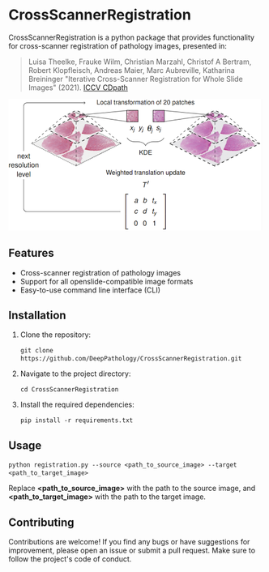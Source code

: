 # CrossScannerRegistration

CrossScannerRegistration is a python package that provides functionality for cross-scanner registration of pathology 
images, presented in: 

> Luisa Theelke, Frauke Wilm, Christian Marzahl, Christof A Bertram, Robert Klopfleisch, Andreas Maier, Marc Aubreville,
 Katharina Breininger "Iterative Cross-Scanner Registration for Whole Slide Images" (2021).
[ICCV CDpath](https://https://openaccess.thecvf.com/content/ICCV2021W/CDPath/papers/Theelke_Iterative_Cross-Scanner_Registration_for_Whole_Slide_Images_ICCVW_2021_paper.pdf) 

     
<p float="left">
  <img src="registration.png" width="500" alt="Registration"/>
</p>
     
## Features

- Cross-scanner registration of pathology images
- Support for all openslide-compatible image formats
- Easy-to-use command line interface (CLI)

## Installation

1. Clone the repository:

   ```console
   git clone https://github.com/DeepPathology/CrossScannerRegistration.git
   ```

2. Navigate to the project directory:

   ```console
   cd CrossScannerRegistration
   ```
   
3. Install the required dependencies:

   ```console
   pip install -r requirements.txt
   ```
   
## Usage
   ```console
   python registration.py --source <path_to_source_image> --target <path_to_target_image>
   ```
   
Replace **<path_to_source_image>** with the path to the source image, and **<path_to_target_image>** with the path to 
the target image. 

## Contributing
Contributions are welcome! If you find any bugs or have suggestions for improvement, please open an issue or submit a 
pull request. Make sure to follow the project's code of conduct.